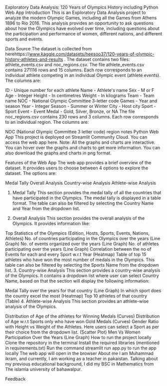 Exploratory Data Analysis: 120 Years of Olympics History including Python Web App
Introduction
This is an Exploratory Data Analysis project to analyze the modern Olympic Games, including all the Games from Athens 1896 to Rio 2016. This analysis provides an opportunity to ask questions about how the Olympics have evolved over time, including questions about the participation and performance of women, different nations, and different sports and events.

Data Source
The dataset is collected from herehttps://www.kaggle.com/datasets/heesoo37/120-years-of-olympic-history-athletes-and-results . The dataset contains two files: athlete_events.csv and noc_regions.csv.
The file athlete_events.csv contains 271116 rows and 15 columns. Each row corresponds to an individual athlete competing in an individual Olympic event (athlete events). The columns are:

ID - Unique number for each athlete
Name - Athlete's name
Sex - M or F
Age - Integer
Height - In centimetres
Weight - In kilograms
Team - Team name
NOC - National Olympic Committee 3-letter code
Games - Year and season
Year - Integer
Season - Summer or Winter
City - Host city
Sport - Sport
Event - Event
Medal - Gold, Silver, Bronze, or NA
The file noc_regions.csv contains 230 rows and 3 columns. Each row corresponds to an individual region. The columns are:

NOC (National Olympic Committee 3 letter code)
region
notes
Python Web App
This project is deployed on Streamlit Community Cloud. You can access the web app here.
Note: All the graphs and charts are interactive. You can hover over the graphs and charts to get more information. You can also download the graphs and charts in png format.

Features of the Web App
The web app provides a brief overview of the dataset. It provides users to choose between 4 options to explore the dataset. The options are:

Medal Tally
Overall Analysis
Country-wise Analysis
Athlete-wise Analysis
1. Medal Tally
This section provides the medal tally of all the countries that have participated in the Olympics. The medal tally is displayed in a table format. The table can also be filtered by selecting the Country Name and Year from the dropdown list.

2. Overall Analysis
This section provides the overall analysis of the Olympics. It provides information like:

Top Statistics of the Olympics (Edition, Hosts, Sports, Events, Nations, Athletes)
No. of countries participating in the Olympics over the years (Line Graph)
No. of events organized over the years (Line Graph)
No. of athletes participating over the years (Line Graph)
Correlation between the no of Events for each and every Sport w.r.t Year (Heatmap)
Table of top 15 athletes who have won the most number of medals in the Olympics. This table can also be filtered by selecting the Sports Name from the dropdown list.
3. Country-wise Analysis
This section provides a country-wise analysis of the Olympics. It contains a dropdown list where user can select Country Name, based on that the section will display the following information:

Medal Tally over the years for that country (Line Graph)
In which sport does the country excel the most (Heatmap)
Top 10 athletes of that country (Table)
4. Athlete-wise Analysis
This section provides an athlete-wise analysis of the Olympics.

Distribution of Age of the athletes for Winning Medals (Curves)
Distribution of Age w.r.t Sports only who have won Gold Medals (Curves)
Gender Ratio with Height vs Weight of the Athletes. Here users can select a Sport as per their choice from the dropdown list. (Scatter Plot)
Men Vs Women Participation Over the Years (Line Graph)
How to run the project locally
Clone the repository in the terminal
Install the required libraries (mentioned in requirements.txt)
Run the command streamlit run app.py to run the app locally
The web app will open in the browser
About me
I am Muhammad ikram, and currently, I am working as a teacher in pakaistan. Talking about my previous educational background, I did my BSC in Mathematics from The islamia university of bahawalpur.


Feedback
